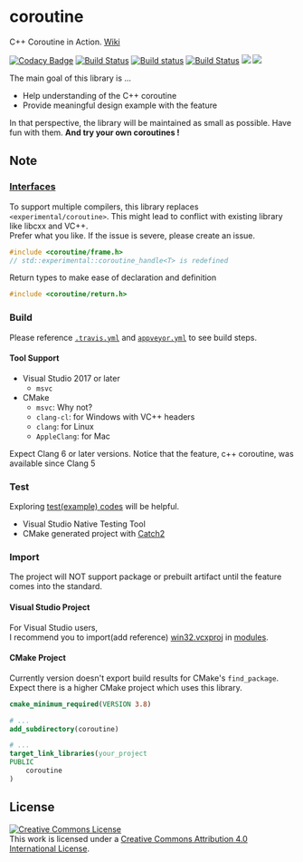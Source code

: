 # coroutine

C++ Coroutine in Action. [Wiki](https://github.com/luncliff/coroutine/wiki)

[![Codacy Badge](https://api.codacy.com/project/badge/Grade/38aa16f6d7e046898af3835918c0cd5e)](https://app.codacy.com/app/luncliff/coroutine?utm_source=github.com&utm_medium=referral&utm_content=luncliff/coroutine&utm_campaign=Badge_Grade_Dashboard)
[![Build Status](https://dev.azure.com/luncliff/personal/_apis/build/status/luncliff.coroutine?branchName=master)](https://dev.azure.com/luncliff/personal/_build/latest?definitionId=13?branchName=master)
[![Build status](https://ci.appveyor.com/api/projects/status/vpjssf4g6cv4a4ys/branch/master?svg=true)](https://ci.appveyor.com/project/luncliff/coroutine/branch/master)
[![Build Status](https://travis-ci.org/luncliff/coroutine.svg?branch=master)](https://travis-ci.org/luncliff/coroutine)
[![](https://sonarcloud.io/api/project_badges/measure?project=luncliff_coroutine&metric=sqale_rating)](https://sonarcloud.io/dashboard?id=luncliff_coroutine) [![](https://sonarcloud.io/api/project_badges/measure?project=luncliff_coroutine&metric=ncloc)](https://sonarcloud.io/dashboard?id=luncliff_coroutine)

The main goal of this library is ...

* Help understanding of the C++ coroutine
* Provide meaningful design example with the feature

In that perspective, the library will be maintained as small as possible. Have fun with them. **And try your own coroutines !** 

## Note

### [Interfaces](./interface)

To support multiple compilers, this library replaces `<experimental/coroutine>`. This might lead to conflict with existing library like libcxx and VC++.  
Prefer what you like. If the issue is severe, please create an issue.

```c++
#include <coroutine/frame.h> 
// std::experimental::coroutine_handle<T> is redefined
```

Return types to make ease of declaration and definition

```c++
#include <coroutine/return.h>
```

### Build

Please reference [`.travis.yml`](./.travis.yml) and [`appveyor.yml`](./appveyor.yml) to see build steps.

#### Tool Support

* Visual Studio 2017 or later
  * `msvc`
* CMake
  * `msvc`: Why not?
  * `clang-cl`: for Windows with VC++ headers
  * `clang`: for Linux
  * `AppleClang`: for Mac

Expect Clang 6 or later versions. Notice that the feature, c++ coroutine, was available since Clang 5

### Test

Exploring [test(example) codes](./test) will be helpful.

* Visual Studio Native Testing Tool
* CMake generated project with [Catch2](https://github.com/catchorg/catch2)

### Import

The project will NOT support package or prebuilt artifact until the feature comes into the standard.

#### Visual Studio Project

For Visual Studio users,  
I recommend you to import(add reference) [win32.vcxproj](./modules/win32.vcxproj) in [modules](./modules/).

#### CMake Project

Currently version doesn't export build results for CMake's `find_package`.
Expect there is a higher CMake project which uses this library.

```cmake
cmake_minimum_required(VERSION 3.8)

# ...
add_subdirectory(coroutine)

# ...
target_link_libraries(your_project
PUBLIC
    coroutine
)
```


## License

<a rel="license" href="http://creativecommons.org/licenses/by/4.0/"><img alt="Creative Commons License" style="border-width:0" src="https://i.creativecommons.org/l/by/4.0/88x31.png" /></a><br />This work is licensed under a <a rel="license" href="http://creativecommons.org/licenses/by/4.0/">Creative Commons Attribution 4.0 International License</a>.

